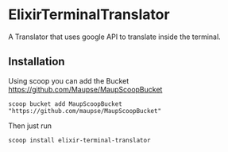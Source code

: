 # ElixirTerminalTranslator

A Translator that uses google API to translate inside the terminal.

## Installation

Using scoop you can add the Bucket https://github.com/Maupse/MaupScoopBucket
```pwsh
scoop bucket add MaupScoopBucket "https://github.com/maupse/MaupScoopBucket"
```

Then just run
```pwsh
scoop install elixir-terminal-translator
```

